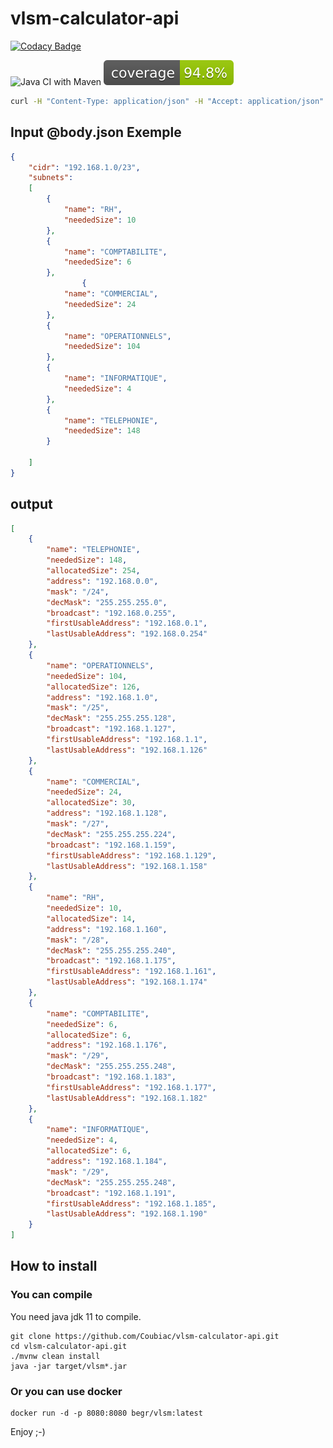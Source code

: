 # vlsm-calculator-api

[![Codacy Badge](https://api.codacy.com/project/badge/Grade/dd9f8446c28645e9988b2b04bae2eb98)](https://app.codacy.com/gh/Coubiac/vlsm-calculator-api?utm_source=github.com&utm_medium=referral&utm_content=Coubiac/vlsm-calculator-api&utm_campaign=Badge_Grade)

![Java CI with Maven](https://github.com/Coubiac/vlsm-calculator-api/workflows/Java%20CI%20with%20Maven/badge.svg)
![Code Coverage](https://raw.githubusercontent.com/Coubiac/vlsm-calculator-api/main/.github/badges/jacoco.svg)

```bash
curl -H "Content-Type: application/json" -H "Accept: application/json" --data @body.json http://localhost:8080/
```

## Input @body.json Exemple
```json
{
    "cidr": "192.168.1.0/23",
    "subnets": 
    [
        {
            "name": "RH",
            "neededSize": 10
        },
        {
            "name": "COMPTABILITE",
            "neededSize": 6
        },
                {
            "name": "COMMERCIAL",
            "neededSize": 24
        },
        {
            "name": "OPERATIONNELS",
            "neededSize": 104
        },
        {
            "name": "INFORMATIQUE",
            "neededSize": 4
        },
        {
            "name": "TELEPHONIE",
            "neededSize": 148
        }

    ]
}
```

## output

```json
[
    {
        "name": "TELEPHONIE",
        "neededSize": 148,
        "allocatedSize": 254,
        "address": "192.168.0.0",
        "mask": "/24",
        "decMask": "255.255.255.0",
        "broadcast": "192.168.0.255",
        "firstUsableAddress": "192.168.0.1",
        "lastUsableAddress": "192.168.0.254"
    },
    {
        "name": "OPERATIONNELS",
        "neededSize": 104,
        "allocatedSize": 126,
        "address": "192.168.1.0",
        "mask": "/25",
        "decMask": "255.255.255.128",
        "broadcast": "192.168.1.127",
        "firstUsableAddress": "192.168.1.1",
        "lastUsableAddress": "192.168.1.126"
    },
    {
        "name": "COMMERCIAL",
        "neededSize": 24,
        "allocatedSize": 30,
        "address": "192.168.1.128",
        "mask": "/27",
        "decMask": "255.255.255.224",
        "broadcast": "192.168.1.159",
        "firstUsableAddress": "192.168.1.129",
        "lastUsableAddress": "192.168.1.158"
    },
    {
        "name": "RH",
        "neededSize": 10,
        "allocatedSize": 14,
        "address": "192.168.1.160",
        "mask": "/28",
        "decMask": "255.255.255.240",
        "broadcast": "192.168.1.175",
        "firstUsableAddress": "192.168.1.161",
        "lastUsableAddress": "192.168.1.174"
    },
    {
        "name": "COMPTABILITE",
        "neededSize": 6,
        "allocatedSize": 6,
        "address": "192.168.1.176",
        "mask": "/29",
        "decMask": "255.255.255.248",
        "broadcast": "192.168.1.183",
        "firstUsableAddress": "192.168.1.177",
        "lastUsableAddress": "192.168.1.182"
    },
    {
        "name": "INFORMATIQUE",
        "neededSize": 4,
        "allocatedSize": 6,
        "address": "192.168.1.184",
        "mask": "/29",
        "decMask": "255.255.255.248",
        "broadcast": "192.168.1.191",
        "firstUsableAddress": "192.168.1.185",
        "lastUsableAddress": "192.168.1.190"
    }
]
```

## How to install

### You can compile
You need java jdk 11 to compile.
```shell
git clone https://github.com/Coubiac/vlsm-calculator-api.git
cd vlsm-calculator-api.git
./mvnw clean install
java -jar target/vlsm*.jar
```
### Or you can use docker
```shell
docker run -d -p 8080:8080 begr/vlsm:latest
```

Enjoy ;-)
